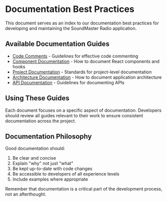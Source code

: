 
# Documentation Best Practices

This document serves as an index to our documentation best practices for developing and maintaining the SoundMaster Radio application.

## Available Documentation Guides

- [Code Comments](./CODE_COMMENTS.md) - Guidelines for effective code commenting
- [Component Documentation](./COMPONENT_DOCUMENTATION.md) - How to document React components and hooks
- [Project Documentation](./PROJECT_DOCUMENTATION.md) - Standards for project-level documentation
- [Architecture Documentation](./ARCHITECTURE_DOCUMENTATION.md) - How to document application architecture
- [API Documentation](./API_DOCUMENTATION.md) - Guidelines for documenting APIs

## Using These Guides

Each document focuses on a specific aspect of documentation. Developers should review all guides relevant to their work to ensure consistent documentation across the project.

## Documentation Philosophy

Good documentation should:

1. Be clear and concise
2. Explain "why" not just "what"
3. Be kept up-to-date with code changes
4. Be accessible to developers of all experience levels
5. Include examples where appropriate

Remember that documentation is a critical part of the development process, not an afterthought.
